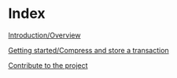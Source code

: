 # Index

[Introduction/Overview](overview.md)

[Getting started/Compress and store a transaction](/getting-started/compress-transaction.md)

[Contribute to the project](contribute.md)
